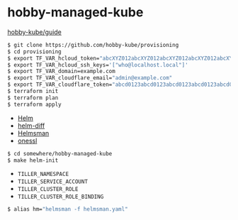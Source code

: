 # hobby-managed-kube

[hobby-kube/guide](https://github.com/hobby-kube/guide)

```sh
$ git clone https://github.com/hobby-kube/provisioning
$ cd provisioning
$ export TF_VAR_hcloud_token="abcXYZ012abcXYZ012abcXYZ012abcXYZ012abcXYZ012abcXYZ012abcXYZ012a"
$ export TF_VAR_hcloud_ssh_keys='["who@localhost.local"]'
$ export TF_VAR_domain=example.com
$ export TF_VAR_cloudflare_email="admin@example.com"
$ export TF_VAR_cloudflare_token="abcd0123abcd0123abcd0123abcd0123abcd0"
$ terraform init
$ terraform plan
$ terraform apply
```

* [Helm](https://helm.sh/)
* [helm-diff](https://github.com/databus23/helm-diff)
* [Helmsman](https://github.com/Praqma/helmsman)
* [onessl](https://github.com/kubepack/onessl)

```sh
$ cd somewhere/hobby-managed-kube
$ make helm-init
```

* `TILLER_NAMESPACE`
* `TILLER_SERVICE_ACCOUNT`
* `TILLER_CLUSTER_ROLE`
* `TILLER_CLUSTER_ROLE_BINDING`

```sh
$ alias hm="helmsman -f helmsman.yaml"
```
